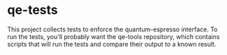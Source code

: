 qe-tests
========

This project collects tests to enforce the quantum-espresso interface.  To run
the tests, you'll probably want the qe-tools repository, which contains 
scripts that will run the tests and compare their output to a known result.
